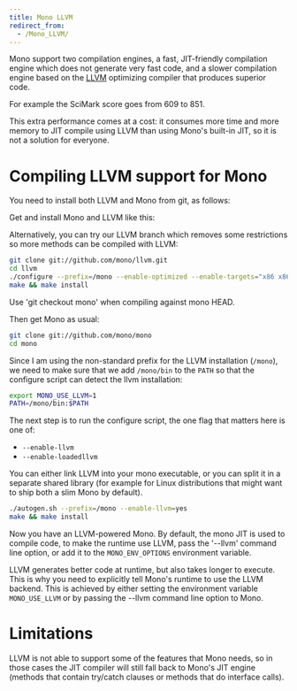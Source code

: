 ```yaml
---
title: Mono LLVM
redirect_from:
  - /Mono_LLVM/
---
```


Mono support two compilation engines, a fast, JIT-friendly compilation
engine which does not generate very fast code, and a slower
compilation engine based on the [LLVM](http://llvm.org/) optimizing compiler that produces
superior code.

For example the SciMark score goes from 609 to 851.

This extra performance comes at a cost: it consumes more time and more
memory to JIT compile using LLVM than using Mono's built-in JIT, so it
is not a solution for everyone.

Compiling LLVM support for Mono
===============================

You need to install both LLVM and Mono from git, as follows:

Get and install Mono and LLVM like this:

Alternatively, you can try our LLVM branch which removes some restrictions so more methods can be compiled with LLVM:

``` bash
git clone git://github.com/mono/llvm.git
cd llvm
./configure --prefix=/mono --enable-optimized --enable-targets="x86 x86_64"
make && make install
```

Use 'git checkout mono' when compiling against mono HEAD.

Then get Mono as usual:

``` bash
git clone git://github.com/mono/mono
cd mono
```

Since I am using the non-standard prefix for the LLVM installation
(`/mono`), we need to make sure that we add `/mono/bin` to the `PATH` so
that the configure script can detect the llvm installation:

``` bash
export MONO_USE_LLVM=1
PATH=/mono/bin:$PATH
```

The next step is to run the configure script, the one flag that matters here is one of:

- `--enable-llvm`
- `--enable-loadedllvm`

You can either link LLVM into your mono executable, or you can split
it in a separate shared library (for example for Linux distributions
that might want to ship both a slim Mono by default).

``` bash
./autogen.sh --prefix=/mono --enable-llvm=yes
make && make install
```

Now you have an LLVM-powered Mono. By default, the mono JIT is used to
compile code, to make the runtime use LLVM, pass the '--llvm' command
line option, or add it to the `MONO_ENV_OPTIONS` environment variable.

LLVM generates better code at runtime, but also takes longer to
execute. This is why you need to explicitly tell Mono's runtime to use
the LLVM backend. This is achieved by either setting the environment
variable `MONO_USE_LLVM` or by passing the --llvm command line option to
Mono.

Limitations
===========

LLVM is not able to support some of the features that Mono needs, so
in those cases the JIT compiler will still fall back to Mono's JIT
engine (methods that contain try/catch clauses or methods that do
interface calls).

